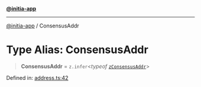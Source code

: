[**@initia-app**](../types.md)

***

[@initia-app](../types.md) / ConsensusAddr

# Type Alias: ConsensusAddr

> **ConsensusAddr** = `z.infer`\<*typeof* [`zConsensusAddr`](../variables/zConsensusAddr.md)\>

Defined in: [address.ts:42](https://github.com/hanwong/app-v2/blob/81e68e88090ddc2ab26b9b4b48b4c48725303c75/app/types/address.ts#L42)

